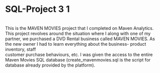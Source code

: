 # SQL-Project 3 1
<br>
This is the MAVEN MOVIES project that I completed on Maven Analytics. 
<br>
This project revolves around the situation where I along with one of my partner, we purchased a DVD Rental business called MAVEN MOVIES. As the new owner I had to learn everything about the business- product inventory, staff
<br>
customer purchase behaviours, etc. I was given the access to the entire Maven Movies SQL database (create_mavenmovies.sql is the script for database already provided by the platform).
